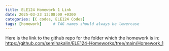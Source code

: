 ```yaml
---
title: ELE124 Homework 1 Link
date: 2025-03-23 13:08:00 +0300
categories: [C codes, ELE124 Codes]
tags: [homework]     # TAG names should always be lowercase
---
```



Here is the link to the github repo for the folder which the homework is in: https://github.com/semihakalin/ELE124-Homeworks/tree/main/Homework_1
